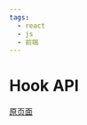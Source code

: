 ```yaml
---
tags:
  - react
  - js
  - 前端
---
```


# Hook API

[原页面](https://zh-hans.reactjs.org/docs/hooks-reference.html)

